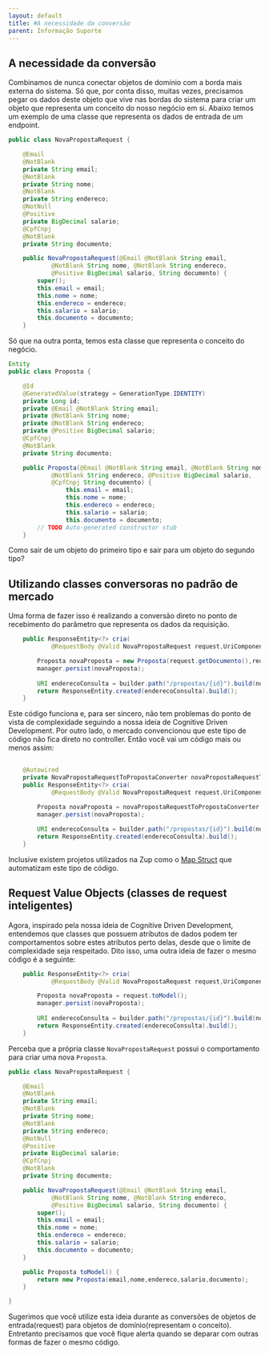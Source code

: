 ```yaml
---
layout: default
title: #A necessidade da conversão 
parent: Informação Suporte
---
```

## A necessidade da conversão

Combinamos de nunca conectar objetos de domínio com a borda mais externa do sistema. Só que, por conta disso, muitas vezes, precisamos pegar os dados deste objeto que vive nas bordas do sistema para criar um objeto que representa um conceito do nosso negócio em si. Abaixo temos um exemplo de uma classe que representa os dados de entrada de um endpoint.

```java
public class NovaPropostaRequest {

	@Email
	@NotBlank
	private String email;
	@NotBlank
	private String nome;
	@NotBlank
	private String endereco;
	@NotNull
	@Positive
	private BigDecimal salario;
	@CpfCnpj
	@NotBlank
	private String documento;

	public NovaPropostaRequest(@Email @NotBlank String email,
			@NotBlank String nome, @NotBlank String endereco,
			@Positive BigDecimal salario, String documento) {
		super();
		this.email = email;
		this.nome = nome;
		this.endereco = endereco;
		this.salario = salario;
		this.documento = documento;
	}
```

Só que na outra ponta, temos esta classe que representa o conceito do negócio.

```java
Entity
public class Proposta {

	@Id
	@GeneratedValue(strategy = GenerationType.IDENTITY)
	private Long id;
	private @Email @NotBlank String email;
	private @NotBlank String nome;
	private @NotBlank String endereco;
	private @Positive BigDecimal salario;
	@CpfCnpj
	@NotBlank
	private String documento;

	public Proposta(@Email @NotBlank String email, @NotBlank String nome,
			@NotBlank String endereco, @Positive BigDecimal salario,
			@CpfCnpj String documento) {
				this.email = email;
				this.nome = nome;
				this.endereco = endereco;
				this.salario = salario;
				this.documento = documento;
		// TODO Auto-generated constructor stub
	}
```

Como sair de um objeto do primeiro tipo e sair para um objeto do segundo tipo? 

## Utilizando classes conversoras no padrão de mercado

Uma forma de fazer isso é realizando a conversão direto no ponto de recebimento do parâmetro que representa os dados da requisição. 

```java
	public ResponseEntity<?> cria(
			@RequestBody @Valid NovaPropostaRequest request,UriComponentsBuilder builder) {

		Proposta novaProposta = new Proposta(request.getDocumento(),request.getEmail()...)
		manager.persist(novaProposta);
		
		URI enderecoConsulta = builder.path("/propostas/{id}").build(novaProposta.getId());
		return ResponseEntity.created(enderecoConsulta).build();
	}
```

Este código funciona e, para ser sincero, não tem problemas do ponto de vista de complexidade seguindo a nossa ideia de Cognitive Driven Development. Por outro lado, o mercado convencionou que este tipo de código não fica direto no controller. Então você vai um código mais ou menos assim:

```java
    
    @Autowired
    private NovaPropostaRequestToPropostaConverter novaPropostaRequestToPropostaConverter;
	public ResponseEntity<?> cria(
			@RequestBody @Valid NovaPropostaRequest request,UriComponentsBuilder builder) {

		Proposta novaProposta = novaPropostaRequestToPropostaConverter.converte(request);
		manager.persist(novaProposta);
		
		URI enderecoConsulta = builder.path("/propostas/{id}").build(novaProposta.getId());
		return ResponseEntity.created(enderecoConsulta).build();
	}
```

Inclusive existem projetos utilizados na Zup como o [Map Struct](https://mapstruct.org/) que automatizam este tipo de código. 

## Request Value Objects (classes de request inteligentes)

Agora, inspirado pela nossa ideia de Cognitive Driven Development, entendemos que classes que possuem atributos de dados podem ter comportamentos sobre estes atributos perto delas, desde que o limite de complexidade seja respeitado. Dito isso, uma outra ideia de fazer o mesmo código é a seguinte:

```java
	public ResponseEntity<?> cria(
			@RequestBody @Valid NovaPropostaRequest request,UriComponentsBuilder builder) {

		Proposta novaProposta = request.toModel();
		manager.persist(novaProposta);
		
		URI enderecoConsulta = builder.path("/propostas/{id}").build(novaProposta.getId());
		return ResponseEntity.created(enderecoConsulta).build();
	}
```

Perceba que a própria classe ```NovaPropostaRequest``` possui o comportamento para criar uma nova ```Proposta```.

```java
public class NovaPropostaRequest {

	@Email
	@NotBlank
	private String email;
	@NotBlank
	private String nome;
	@NotBlank
	private String endereco;
	@NotNull
	@Positive
	private BigDecimal salario;
	@CpfCnpj
	@NotBlank
	private String documento;

	public NovaPropostaRequest(@Email @NotBlank String email,
			@NotBlank String nome, @NotBlank String endereco,
			@Positive BigDecimal salario, String documento) {
		super();
		this.email = email;
		this.nome = nome;
		this.endereco = endereco;
		this.salario = salario;
		this.documento = documento;
	}

	public Proposta toModel() {
		return new Proposta(email,nome,endereco,salario,documento);
	}

}
```
Sugerimos que você utilize esta ideia durante as conversões de objetos de entrada(request) para objetos de domínio(representam o conceito). Entretanto precisamos que você fique alerta quando se deparar com outras formas de fazer o mesmo código. 
